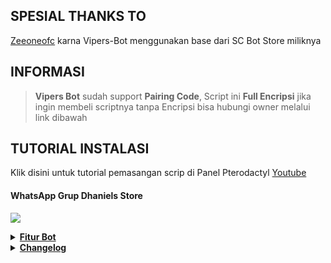 ## SPESIAL THANKS TO
[Zeeoneofc](https://github.com/zeeoneofficial/Alphabot-Md?tab=readme-ov-file#information) karna Vipers-Bot menggunakan base dari SC Bot Store miliknya

## INFORMASI
> **Vipers Bot** sudah support **Pairing Code**, Script ini **Full Encripsi** jika ingin membeli scriptnya tanpa Encripsi bisa hubungi owner melalui link dibawah

## TUTORIAL INSTALASI
Klik disini untuk tutorial pemasangan scrip di Panel Pterodactyl [Youtube](https://youtu.be/hyt7FECIE9g?si=fdBUqgYxt7hAPVLe)

#### WhatsApp Grup Dhaniels Store
<a href="https://bit.ly/Dhaniels_store"><img src="https://img.shields.io/badge/Dhaniels Store WhatsApp Grup-25D366?style=for-the-badge&logo=whatsapp&logoColor=white" />

<details>
  <summary> <b>Fitur Bot</b></summary>
  
```
╭─────≼ *Menu Owner* ≽
╎» .addsewa
╎» .delsewa
╎» .listsewa
╎» .bcgc
╎» .pushkontak
╎» .idgc
╎» .join
╎» .del
╰─────≼≽

╭─────≼ *Menu Store* ≽
╎» .list
╎» .pay
╎» .setpay
╎» .jeda
╎» .addlist
╎» .dellist
╎» .updatelist
╎» .renamelist
╎» .done
╎» .setdone
╎» .changedone
╎» .delsetdone
╎» .proses
╎» .setproses
╎» .changeproses
╎» .delsetproses
╰─────≼≽

╭─────≼ *Menu Group* ≽
╎» .open
╎» .setopen
╎» .close
╎» .setclose
╎» .welcome
╎» .goodbye
╎» .setwelcome
╎» .changewelcome
╎» .delsetwelcome
╎» .setleft
╎» .changeleft
╎» .delsetleft
╎» .antiwame
╎» .antiwame2
╎» .antilink
╎» .antilink2
╎» .hidetag
╎» .add
╎» .kick
╎» .setppgc
╎» .setnamegc
╎» .setdesgc
╎» .linkgc
╎» .ceksewa
╎» .resetlinkgc
╎» .promote
╎» .demote
╎» .stiker
╎» .toimg
╎» .qc
╰─────≼≽

╭─────≼ *Menu Bot* ≽
╎» .bot
╎» .setbot
╎» .updatesetbot
╎» .delsetbot
╰─────≼≽

╭─────≼ *Menu Kalkulator* ≽
╎» .tambah
╎» .kurang
╎» .kali
╎» .bagi
╰─────≼≽

╭─────≼ *Menu Stalking* ≽
╎» .cekff
╎» .cekml
╎» .mlregion     [ Cek region akun ML ]
╎» .cekcodm
╎» .cekgenshin
╎» .ceksausageman
╎» .stalktt       [ Stalk Akun Tiktok ]
╎» .stalkig       [ Stalk Akun Instagram]
╎» .stalktwt      [ Stalk Akun Twitter ]
╎» .stalkgithub   [ Stalk Akun Github ]
╰─────≼≽

╭─────≼ *Menu Download* ≽
╎» .fbvid - Status Error ❌
╎» .igvid 
╎» .ttvid 
╎» .ytvid - Status Error ❌
╎» .twvid - Status Error ❌
╎» .hd - Status Down ❌
╎» .pinterest
╰─────≼≽
```

</details>

<details>
  <summary> <b>Changelog</b></summary>

  ```
# 2 Oktober 20204 : Update 
```

</details>

